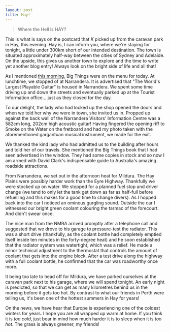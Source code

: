 ```yaml
---
layout: post
title: Hay!
---
```


> Where the Hell is HAY?

This is what is says on the postcard that _K_ picked up from the caravan park in
Hay, this evening. Hay is, I can inform you, where we're staying for tonight, a
little under 300km short of our intended destination. The town is situated
approximately half-way between the cities of Sydney and Adelaide.  On the
upside, this gives us another town to explore and the time to write yet another
blog entry! Always look on the bright side of life and all that!


As I mentioned [this morning](/blog/2006/01/29/canberra/), Big Things were on
the menu for today. At lunchtime, we stopped of at Narrandera. It is advertised
that &quot;The World's Largest Playable Guitar&quot; is housed in Narrandera. We
spent some time driving up and down the streets and eventually parked up at the
Tourist Information office... just as they closed for the day.


To our delight, the lady who had locked up the shop opened the doors and when we
told her why we were in town, she invited us in. Propped up against the back
wall of the Narrandera Visitors' Information Centre was a 582cm long, 202cm high
acoustic guitar! Having fingered the opening riff to Smoke on the Water on the
fretboard and had my photo taken with the aforementioned gargantuan musical
instrument, we made for the exit.


We thanked the kind lady who had admitted us to the building after hours and
told her of our travels. She mentioned the Big Things book that I had seen
advertised in the window. They had some copies in stock and so now I am armed
with David Clark's indispensable guide to Australia's amazing roadside
attractions.


From Narrandera, we set out in the afternoon heat for Mildura. The Hay Plains
were possibly harder work than the Eyre Highway. Thankfully we were stocked up
on water. We stopped for a planned fuel stop and driver change (we tend to only
let the tank get down as far as half-full before refuelling and this makes for a
good time to change divers). As I hopped back into the car I noticed an ominous
gurgling sound. Outside the car I witnessed our bright green coolant colouring
the tarmac of the forecourt. And didn't swear once.


The nice man from the NMRA arrived promptly after a telephone call and suggested
that we drove to his garage to pressure-test the radiator. This was a short
drive (thankfully, as the coolant bottle had completely emptied itself inside
ten minutes in the forty-degree heat) and he soon established that the radiator
system was watertight, which was a relief. He made a minor technical adjustment
to the thermostat that controls the amount of coolant that gets into the engine
block. After a test drive along the highway with a full coolant bottle, he
confirmed that the car was roadworthy once more.


It being too late to head off for Mildura, we have parked ourselves at the
caravan park next to his garage, where we will spend tonight. An early night is
predicted, so that we can get as many kilometres behind us in the morning before
it gets too hot. By contrast to what our friends in Perth were telling us, it's
been one of the hottest summers in Hay for years!


On the news, we have hear that Europe is experiencing one of the coldest winters
for years. I hope you are all wrapped up warm at home. If you think it is _too
cold_, just bear in mind how much harder it is to sleep when it is _too hot_.
The grass is always greener, my friends!


